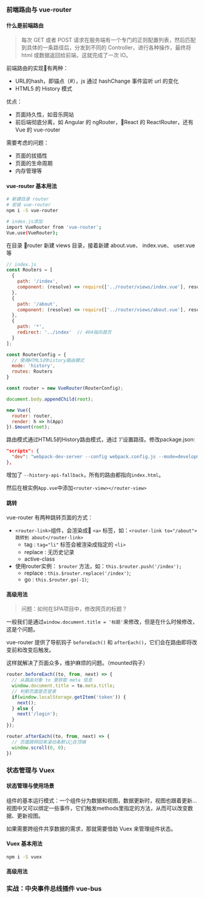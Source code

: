 ### 前端路由与 vue-router

#### 什么是前端路由
> 每次 GET 或者 POST 请求在服务端有一个专门的正则配置列表，然后匹配到具体的一条路径后，分发到不同的 Controller，进行各种操作，最终将 html 或数据返回给前端，这就完成了一次 IO。

前端路由的实现有两种：
* URL的hash，即锚点（#），js 通过 hashChange 事件监听 url 的变化
* HTML5 的 History 模式

优点：
* 页面持久性，如音乐网站
* 前后端彻底分离，如 Angular 的 ngRouter，React 的 ReactRouter，还有 Vue 的 vue-router

需要考虑的问题：
* 页面的拔插性
* 页面的生命周期
* 内存管理等

#### vue-router 基本用法
```bash
# 新建目录 router
# 安装 vue-router
npm i -S vue-router

# index.js添加
import VueRouter from 'vue-router';
Vue.use(VueRouter);

```
在目录 router 新建 views 目录，接着新建 about.vue、 index.vue、 user.vue等

```javascript
// index.js
const Routers = [
  {
    path: '/index',
    component: (resolve) => require(['../router/views/index.vue'], resolve)
  },
  {
    path: '/about',
    component: (resolve) => require(['../router/views/about.vue'], resolve)
  },
  {
    path: '*',
    redirect: '../index'  // 404指向首页
  }
];

const RouterConfig = {
  // 使用HTML5的history路由模式
  mode: 'history',
  routes: Routers
}

const router = new VueRouter(RouterConfig);

document.body.appendChild(root);

new Vue({
  router: router,
  render: h => h(App)
}).$mount(root);
```

路由模式通过HTML5的History路由模式，通过 ‘/’设置路径。修改package.json:
```json
"scripts": {
  "dev": "webpack-dev-server --config webpack.config.js --mode=development --history-api-fallback"
},
```
增加了 `--history-api-fallback`，所有的路由都指向`index.html`。

然后在根实例`App.vue`中添加`<router-view></router-view>`

#### 跳转
vue-router 有两种跳转页面的方式：
* `<router-link>`组件，会渲染成 `<a>` 标签，如：`<router-link to="/about">跳转到 about</router-link>`
    * tag : `tag="li"` 标签会被渲染成指定的 `<li>`
    * replace : 无历史记录
    * active-class
* 使用router实例： `$router` 方法，如：`this.$router.push('/index');`
    * replace : `this.$router.replace('/index')`;
    * go : `this.$router.go(-1)`;
#### 高级用法
> 问题：如何在SPA项目中，修改网页的标题？

一般我们是通过`window.document.title = '标题'`来修改，但是在什么时候修改，这是个问题。

vue-router 提供了导航钩子 `beforeEach()` 和 `afterEach()`，它们会在路由即将改变前和改变后触发。

这样就解决了页面众多，维护麻烦的问题。（mounted钩子）

```javascript
router.beforeEach((to, from, next) => {
  // 从路由对象 to 里获取 meta 信息
  window.document.title = to.meta.title;
  // 判断页面是否登录
  if(window.localStorage.getItem('token')) {
    next();
  } else {
    next('/login');
  }
});

router.afterEach((to, from, next) => {
  // 页面跳转回来滚动条默认在顶端
  window.scroll(0, 0);
})

```

### 状态管理与 Vuex

#### 状态管理与使用场景
组件的基本运行模式：一个组件分为数据和视图，数据更新时，视图也跟着更新...视图中又可以绑定一些事件，它们触发methods里指定的方法，从而可以改变数据、更新视图。

如果需要跨组件共享数据的需求，那就需要借助 Vuex 来管理组件状态。


#### Vuex 基本用法
```bash
npm i -S vuex
```

#### 高级用法

### 实战：中央事件总线插件 vue-bus